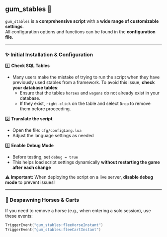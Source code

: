 ## gum_stables 🐎  

`gum_stables` is a **comprehensive script** with a **wide range of customizable settings**.  
All configuration options and functions can be found in the **configuration file**.  

---

### ✨ Initial Installation & Configuration  

1️⃣ **Check SQL Tables**  
- Many users make the mistake of trying to run the script when they have previously used stables from a framework. To avoid this issue, **check your database tables**:  
  - Ensure that the tables `horses` and `wagons` do not already exist in your database.  
  - If they exist, `right-click` on the table and select `Drop` to remove them before proceeding.  

2️⃣ **Translate the script**  
   - Open the file: `cfg/configLang.lua`  
   - Adjust the language settings as needed  

3️⃣ **Enable Debug Mode**  
   - Before testing, set `debug = true`  
   - This helps load script settings dynamically **without restarting the game after each change**  

⚠️ **Important:** When deploying the script on a live server, **disable debug mode** to prevent issues!  

---

### 🔄 Despawning Horses & Carts  

If you need to remove a horse (e.g., when entering a solo session), use these events:  

```lua
TriggerEvent("gum_stables:fleeHorseInstant")  
TriggerEvent("gum_stables:fleeCartInstant")  
```

